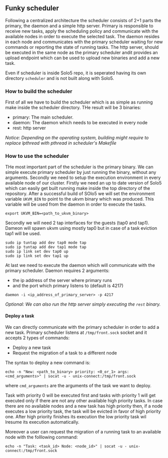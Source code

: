 ## Funky scheduler

Following a centralized architecture the scheduler consists of 2+1 parts the
primary, the daemon and a simple http server. Primary is responsible to receive
new tasks, apply the scheduling policy and communicate with the available nodes
in order to execute the selected task. The daemon resides in each node and
communicates with the primary scheduler waiting for new commands or reporting
the state of running tasks. The http server, should be executed in the same node
as the primary scheduler andit provides an upload endpoint which can be used to
upload new binaries and add a new task.

Even if scheduler is inside Solo5 repo, it is seperated having its own directory
`scheduler` and is not built along with Solo5.

### How to build the scheduler
First of all we have to build the scheduler which is as simple as running make
inside the scheduler directory. THe result will be 3 binaries:
- primary: The main scheduler.
- daemon: The daemon which needs to be executed in every node
- rest: http server

*Notice: Depending on the operating system, building might require to replace
lpthread with pthread in scheduler's Makefile*

### How to use the scheduler
THe most important part of the scheduler is the primary binary. We can simple
execute primary scheduler by just running the binary, without any arguments.
Secondly we need to setup the execution environment in every available node of
our cluster. Firstly we need an up to date version of Solo5 which can easily get
built running make inside the top directory of the repository. After a
successful build of SOlo5 we will set the environment variable `UKVM_BIN` to
point to the ukvm binary which was produced. This variable will be used from the
daemon in order to execute the tasks. 
```
export UKVM_BIN=<path_to_ukvm_binary>
```
Secondly we will need 2 tap interfaces for the guests (tap0 and tap1). Dameon
will spawn ukvm using mostly tap0 but in case of a task eviction tap1 will be used.
```
sudo ip tuntap add dev tap0 mode tap
sudo ip tuntap add dev tap1 mode tap
sudo ip link set dev tap0 up
sudo ip link set dev tap1 up
```
At last we need to execute the daemon which will communicate with the primary
scheduler. Daemon requires 2 arguments:
- the ip address of the server where primary runs
- and the port which primary listens to (default is 4217)

```
daemon -i <ip_address_of_primary_server> -p 4217
```

*Optional: We can also run the http server simply executing the `rest` binary.*

#### Deploy a task

We can directly communicate with the primary scheduler in order to add a new task.
Primary scheduler listens at `/tmp/front.sock` socket and it accepts 2 types of
commands:
- Deploy a new task
- Request the migration of a task to a different node

The syntax to deploy a new command is:
```
echo -n "New: <path_to_binary> priority: <0_or_1> args: <cmd_arguments>" | socat -u - unix-connect:/tmp/front.sock
```

where `cmd_arguments` are the arguments of the task we want to deploy.

Task with priority 0 will be executed first and tasks with priority 1 will get
executed only if there are not any other available high priority tasks. In case
there are no available nodes and a new task has high priority then, if a node
executes a low priority task, the task will be evicted in favor of high priority
one. After high priority finishes its execution the low priority task wil
lresume its execution automatically.

Moreover a user can request the migration of a running task to an available node
with the folllowing command:

```
echo -n "Task: <task_id> Node: <node_id>" | socat -u - unix-connect:/tmp/front.sock
```
